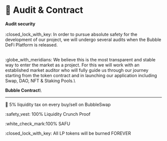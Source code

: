 # 🔐 Audit & Contract

**Audit  security**\
\
:closed\_lock\_with\_key: In order to pursue absolute safety for the development of our project, we will undergo several audits when the Bubble DeFi Platform is released.

\
:globe\_with\_meridians: We believe this is the most transparent and stable way to enter the market as a project. For this we will work with an established market auditor who will fully guide us through our journey starting from the token contract and in launching our application including Swap, DAO, NFT & Staking Pools.\


**Bubble Contract**\
****

:handshake: 5% liquidity tax on every buy/sell on BubbleSwap

:safety\_vest: 100% Liquidity Crunch Proof

:white\_check\_mark:100% SAFU&#x20;

:closed\_lock\_with\_key: All LP tokens will be burned FOREVER
